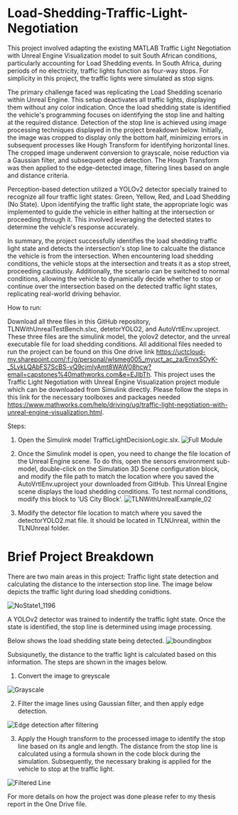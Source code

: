# Load-Shedding-Traffic-Light-Negotiation

This project involved adapting the existing MATLAB Traffic Light Negotiation with Unreal Engine Visualization model to suit South African conditions, particularly accounting for Load Shedding events. In South Africa, during periods of no electricity, traffic lights function as four-way stops. For simplicity in this project, the traffic lights were simulated as stop signs.

The primary challenge faced was replicating the Load Shedding scenario within Unreal Engine. This setup deactivates all traffic lights, displaying them without any color indication. Once the load shedding state is identified the vehicle's programming focuses on identifying the stop line and halting at the required distance. Detection of the stop line is achieved using image processing techniques displayed in the project breakdown below. Initially, the image was cropped to display only the bottom half, minimizing errors in subsequent processes like Hough Transform for identifying horizontal lines. The cropped image underwent conversion to grayscale, noise reduction via a Gaussian filter, and subsequent edge detection. The Hough Transform was then applied to the edge-detected image, filtering lines based on angle and distance criteria.

Perception-based detection utilized a YOLOv2 detector specially trained to recognize all four traffic light states: Green, Yellow, Red, and Load Shedding (No State). Upon identifying the traffic light state, the appropriate logic was implemented to guide the vehicle in either halting at the intersection or proceeding through it. This involved leveraging the detected states to determine the vehicle's response accurately.

In summary, the project successfully identifies the load shedding traffic light state and detects the intersection's stop line to calcualte the distance the vehicle is from the intersection. When encountering load shedding conditions, the vehicle stops at the intersection and treats it as a stop street, proceeding cautiously. Additionally, the scenario can be switched to normal conditions, allowing the vehicle to dynamically decide whether to stop or continue over the intersection based on the detected traffic light states, replicating real-world driving behavior. 

How to run: 

Download all three files in this GitHub repository, TLNWithUnrealTestBench.slxc, detetorYOLO2, and AutoVrtlEnv.uproject. These three files are the simulink model, the yolov2 detector, and the unreal executable file for load shedding conditions. All additional files needed to run the project can be found on this One drive link https://uctcloud-my.sharepoint.com/:f:/g/personal/wlsmeg005_myuct_ac_za/EnvxSOyK-_5LvkLQAbFS7ScBS-vQ9cjmIyAmt8WAW08hcw?email=capstones%40mathworks.com&e=EJlbTh. This project uses the Traffic Light Negotiation with Unreal Engine Visualization project module which can be downloaded from Simulink directly. Please follow the steps in this link for the necessary toolboxes and packages needed https://www.mathworks.com/help/driving/ug/traffic-light-negotiation-with-unreal-engine-visualization.html. 

Steps:
1. Open the Simulink model TrafficLightDecisionLogic.slx. ![Full Module](https://github.com/megwilson8/Traffic-Light-Negotiation-/assets/88933163/de30e896-77bd-43b2-92d0-2662399e95b4)
2. Once the Simulink model is open, you need to change the file location of the Unreal Engine scene. To do this, open the sensors environment sub-model, double-click on the Simulation 3D Scene configuration block, and modify the file path to match the location where you saved the AutoVrtlEnv.uproject your downloaded from GitHub. This Unreal Engine scene displays the load shedding conditions. To test normal conditions, modify this block to 'US City Block'.
![TLNWithUnrealExample_02](https://github.com/megwilson8/Traffic-Light-Negotiation-/assets/88933163/1a61a560-d5a6-4169-8b11-ff5836b19b92)

3. Modify the detector file location to match where you saved the detectorYOLO2.mat file. It should be located in TLNUnreal, within the TLNUnreal folder.

# Brief Project Breakdown
There are two main areas in this project: Traffic light state detection and calculating the distance to the intersection stop line. The image below depicts the traffic light during load shedding conidtions. 

![NoState1_1196](https://github.com/megwilson8/Traffic-Light-Negotiation-/assets/88933163/66701cc0-3144-4dc5-9f04-81f1b5caac2d)

A YOLOv2 detector was trained to indentify the traffic light state. Once the state is identified, the stop line is determined using image processing. 

Below shows the load shedding state being detected.
![boundingbox](https://github.com/megwilson8/Traffic-Light-Negotiation-/assets/88933163/216c1c76-018a-4a0e-a0c2-0b18ed9c0cd3)

Subsiqunetly, the distance to the traffic light is calculated based on this information. The steps are shown in the images below.

1. Convert the image to greyscale

![Grayscale](https://github.com/megwilson8/Traffic-Light-Negotiation-/assets/88933163/481edbac-062a-4d70-83a2-487b696d7b4d)

2. Filter the image lines using Gaussian filter, and then apply edge detection.

![Edge detection after filtering](https://github.com/megwilson8/Traffic-Light-Negotiation-/assets/88933163/19a63da7-1b3e-4a6b-9fa8-f3e0bb47ebdf)

3. Apply the Hough transform to the processed image to identify the stop line based on its angle and length. The distance from the stop line is calculated using a formula shown in the code block during the simulation. Subsequently, the necessary braking is applied for the vehicle to stop at the traffic light.
   
 ![Filtered Line](https://github.com/megwilson8/Traffic-Light-Negotiation-/assets/88933163/ccf26306-5ca9-484a-ac69-b462463f3b95)


For more details on how the project was done please refer to my thesis report in the One Drive file.



